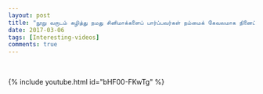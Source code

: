 ```yaml
---
layout: post
title: "நூறு வருடம் கழித்து நமது சினிமாக்களைப் பார்ப்பவர்கள் நம்மைக் கேவலமாக நினைப்பார்கள்"
date: 2017-03-06
tags: [Interesting-videos]
comments: true
---
```

&nbsp;

{% include youtube.html id="bHF00-FKwTg" %}


